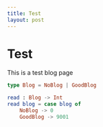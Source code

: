```yaml
---
title: Test
layout: post
---
```


# Test
This is a test blog page

```elm
type Blog = NoBlog | GoodBlog

read : Blog -> Int
read blog = case blog of
	NoBlog -> 0
	GoodBlog -> 9001
```
